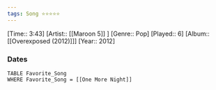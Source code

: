```yaml
---
tags: Song ⭐⭐⭐⭐⭐ 
---
```

[Time:: 3:43]
[Artist:: [[Maroon 5]] ]
[Genre:: Pop]
[Played:: 6]
[Album:: [[Overexposed (2012)]]]
[Year:: 2012]
### Dates
````dataview
TABLE Favorite_Song
WHERE Favorite_Song = [[One More Night]]
````